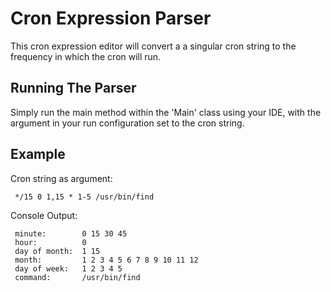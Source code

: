 # Cron Expression Parser

This cron expression editor will convert a a singular cron string to the frequency in which the cron will run.


## Running The Parser

Simply run the main method within the 'Main' class using your IDE, with the argument in your run configuration set to the cron string.

## Example

Cron string as argument:

	 */15 0 1,15 * 1-5 /usr/bin/find

Console Output:

	 minute:        0 15 30 45
	 hour:          0
	 day of month:  1 15
	 month:         1 2 3 4 5 6 7 8 9 10 11 12
	 day of week:   1 2 3 4 5
	 command:       /usr/bin/find 
